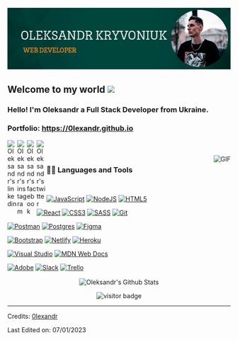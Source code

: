 ![Web-developer](olexandr-personal-card.jpg)

## Welcome to my world <img src="https://github.com/TheDudeThatCode/TheDudeThatCode/blob/master/Assets/Earth.gif" width="24px">

### Hello! I'm Oleksandr a Full Stack Developer from Ukraine.

### Portfolio: https://0Iexandr.github.io

<a href="https://www.linkedin.com/in/oleksandr-kryvoniuk-3367a6253/">
  <img align="left" alt="Oleksandr's linkedin" width="22px" src="https://cdn.jsdelivr.net/npm/simple-icons@v3/icons/linkedin.svg" />
</a>
<a href="https://instagram.com/iamolexandr">
  <img align="left" alt="Oleksandr's instagram" width="22px" src="https://cdn.jsdelivr.net/npm/simple-icons@v3/icons/instagram.svg" />
</a>
<a href="https://www.facebook.com/profile.php?id=100008314956945">
  <img align="left" alt="Oleksandr's facebook" width="22px" src="https://cdn.jsdelivr.net/npm/simple-icons@v3/icons/facebook.svg" />
</a>
<a href="https://twitter.com/iamoleksandrk">
  <img align="left" alt="Oleksandr's twitter" width="22px" src="https://cdn.jsdelivr.net/npm/simple-icons@v3/icons/twitter.svg" />
</a>

<br />
<br />

  <img align="right" alt="GIF" src="https://media.giphy.com/media/836HiJc7pgzy8iNXCn/giphy.gif" />
  
### 👨‍💻 Languages and Tools

<br />

[![JavaScript](https://img.shields.io/badge/javascript-%23323330.svg?style=for-the-badge&logo=javascript&logoColor=%23F7DF1E)](https://github.com/0Iexandr)
[![NodeJS](https://img.shields.io/badge/node.js-6DA55F?style=for-the-badge&logo=node.js&logoColor=white)](https://github.com/0Iexandr) 
[![HTML5](https://img.shields.io/badge/html5-%23E34F26.svg?style=for-the-badge&logo=html5&logoColor=white)](https://github.com/0Iexandr)

[![React](https://img.shields.io/badge/react-%2320232a.svg?style=for-the-badge&logo=react&logoColor=%2361DAFB)](https://github.com/0Iexandr)
[![CSS3](https://img.shields.io/badge/css3-%231572B6.svg?style=for-the-badge&logo=css3&logoColor=white)](https://github.com/0Iexandr) 
[![SASS](https://img.shields.io/badge/SASS-hotpink.svg?style=for-the-badge&logo=SASS&logoColor=white)](https://github.com/0Iexandr) 
[![Git](https://img.shields.io/badge/git-%23F05033.svg?style=for-the-badge&logo=git&logoColor=white)](https://github.com/0Iexandr) 

[![Postman](https://img.shields.io/badge/Postman-FF6C37?style=for-the-badge&logo=postman&logoColor=white)](https://github.com/0Iexandr)
[![Postgres](https://img.shields.io/badge/postgres-%23316192.svg?style=for-the-badge&logo=postgresql&logoColor=white)](https://github.com/0Iexandr) 
[![Figma](https://img.shields.io/badge/figma-%23F24E1E.svg?style=for-the-badge&logo=figma&logoColor=white)](https://github.com/0Iexandr) 

[![Bootstrap](https://img.shields.io/badge/bootstrap-%23563D7C.svg?style=for-the-badge&logo=bootstrap&logoColor=white)](https://github.com/0Iexandr) 
[![Netlify](https://img.shields.io/badge/netlify-%23000000.svg?style=for-the-badge&logo=netlify&logoColor=#00C7B7)](https://github.com/0Iexandr) 
[![Heroku](https://img.shields.io/badge/heroku-%23430098.svg?style=for-the-badge&logo=heroku&logoColor=white)](https://github.com/0Iexandr) 

[![Visual Studio](https://img.shields.io/badge/Visual%20Studio-5C2D91.svg?style=for-the-badge&logo=visual-studio&logoColor=white)](https://github.com/0Iexandr)
[![MDN Web Docs](https://img.shields.io/badge/MDN_Web_Docs-black?style=for-the-badge&logo=mdnwebdocs&logoColor=white)](https://github.com/0Iexandr)

[![Adobe](https://img.shields.io/badge/adobe-%23FF0000.svg?style=for-the-badge&logo=adobe&logoColor=white)](https://github.com/0Iexandr) 
[![Slack](https://img.shields.io/badge/Slack-4A154B?style=for-the-badge&logo=slack&logoColor=white)](https://github.com/0Iexandr) 
[![Trello](https://img.shields.io/badge/Trello-%23026AA7.svg?style=for-the-badge&logo=Trello&logoColor=white)](https://github.com/0Iexandr)

<p align='center'>
  <img align="center" src="https://github-readme-stats.vercel.app/api?username=0Iexandr&show_icons=true&title_color=fff&icon_color=79ff97&text_color=efefef&bg_color=24292e" alt="Oleksandr's Github Stats">
</p>

<p align='center'>
  <img src="https://visitor-badge.glitch.me/badge?page_id=0Iexandr.0Iexandr" alt="visitor badge"/>
</p>

-----

Credits: [0Iexandr](https://github.com/0Iexandr)

Last Edited on: 07/01/2023
